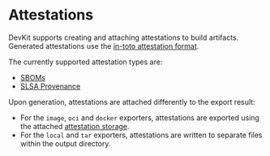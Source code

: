 # Attestations

DevKit supports creating and attaching attestations to build artifacts.
Generated attestations use the [in-toto attestation format](https://github.com/in-toto/attestation).

The currently supported attestation types are:

- [SBOMs](./sbom.md)
- [SLSA Provenance](./slsa-provenance.md)

Upon generation, attestations are attached differently to the export result:

- For the `image`, `oci` and `docker` exporters, attestations are exported
  using the attached [attestation storage](./attestation-storage.md).
- For the `local` and `tar` exporters, attestations are written to separate
  files within the output directory.
